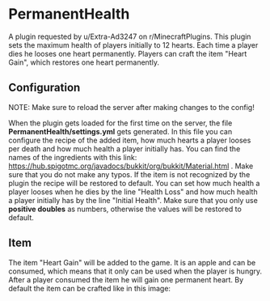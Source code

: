 # PermanentHealth

A plugin requested by u/Extra-Ad3247 on r/MinecraftPlugins. This plugin sets the maximum health of players initially to 12 hearts. Each time a player dies he looses one heart permanently. Players can craft the item "Heart Gain", which restores one heart permanently.

## Configuration

NOTE: Make sure to reload the server after making changes to the config!

When the plugin gets loaded for the first time on the server, the file **PermanentHealth/settings.yml** gets generated. In this file you can configure the recipe of the added item, how much hearts a player looses per death and how much health a player initially has. You can find the names of the ingredients with this link: https://hub.spigotmc.org/javadocs/bukkit/org/bukkit/Material.html . Make sure that you do not make any typos. If the item is not recognized by the plugin the recipe will be restored to default. You can set how much health a player looses when he dies by the line "Health Loss" and how much health a player initially has by the line "Initial Health". Make sure that you only use **positive doubles** as numbers, otherwise the values will be restored to default.

## Item

The item "Heart Gain" will be added to the game. It is an apple and can be consumed, which means that it only can be used when the player is hungry. After a player consumed the item he will gain one permanent heart. By default the item can be crafted like in this image:

